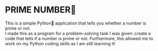 # PRIME NUMBER🔢

This is a simple Python🐍 application that tells you whether a number is prime or not.
<br>
I made this as a program for a problem-solving task I was given: create a code that tells if a number is prime or not. Furthermore, this allowed me to work on my Python coding skills as I am still learning it!

